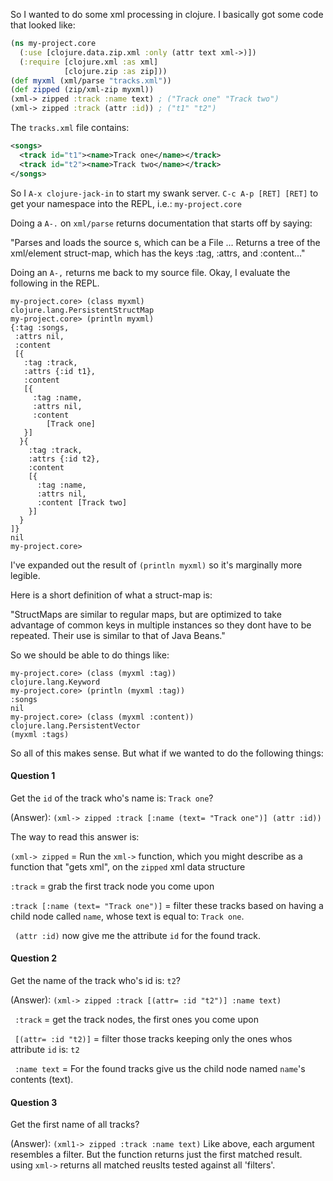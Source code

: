 So I wanted to do some xml processing in clojure.  I basically got
some code that looked like:

```clojure
(ns my-project.core
  (:use [clojure.data.zip.xml :only (attr text xml->)])
  (:require [clojure.xml :as xml]
            [clojure.zip :as zip]))
(def myxml (xml/parse "tracks.xml")) 
(def zipped (zip/xml-zip myxml))
(xml-> zipped :track :name text) ; ("Track one" "Track two")
(xml-> zipped :track (attr :id)) ; ("t1" "t2")
```

The `tracks.xml` file contains:

```xml
<songs>
  <track id="t1"><name>Track one</name></track>
  <track id="t2"><name>Track two</name></track>
</songs>
```

So I `A-x clojure-jack-in` to start my swank server.  `C-c A-p [RET]
[RET]` to get your namespace into the REPL, i.e.: `my-project.core`

Doing a `A-.` on `xml/parse` returns documentation that starts off by
saying:

"Parses and loads the source s, which can be a File ... Returns a tree
of the xml/element struct-map, which has the keys :tag, :attrs, and
:content..."

Doing an `A-,` returns me back to my source file.  Okay, I evaluate
the following in the REPL.

```repl
my-project.core> (class myxml)
clojure.lang.PersistentStructMap
my-project.core> (println myxml)
{:tag :songs, 
 :attrs nil, 
 :content 
 [{
   :tag :track, 
   :attrs {:id t1}, 
   :content 
   [{
     :tag :name, 
     :attrs nil, 
     :content 
        [Track one]
   }]
  }{
    :tag :track, 
    :attrs {:id t2}, 
    :content 
    [{
      :tag :name, 
      :attrs nil, 
      :content [Track two]
    }]
  }
]}
nil
my-project.core> 
```

I've expanded out the result of `(println myxml)` so it's marginally
more legible.

Here is a short definition of what a struct-map is:

"StructMaps are similar to regular maps, but are optimized to take
advantage of common keys in multiple instances so they dont have to be
repeated. Their use is similar to that of Java Beans."

So we should be able to do things like:

```
my-project.core> (class (myxml :tag)) 
clojure.lang.Keyword
my-project.core> (println (myxml :tag))
:songs
nil
my-project.core> (class (myxml :content)) 
clojure.lang.PersistentVector
(myxml :tags)
```

So all of this makes sense.  But what if we wanted to do the following
things: 

#### Question 1

Get the `id` of the track who's name is: `Track one`?

(Answer): `(xml-> zipped :track [:name (text= "Track one")] (attr :id))`

The way to read this answer is:

`(xml-> zipped` = Run the `xml->` function, which you might
describe as a function that "gets xml", on the `zipped` xml data
structure

` :track ` = grab the first track node you come upon

`:track [:name (text= "Track one")]` = filter these tracks based on
having a child node called `name`, whose text is equal to: `Track one`.

` (attr :id)` now give me the attribute `id` for the found track.

#### Question 2

Get the name of the track who's id is: `t2`?

(Answer): `(xml-> zipped :track [(attr= :id "t2")] :name text)`

` :track` = get the track nodes, the first ones you
come upon

` [(attr= :id "t2)]` = filter those tracks keeping only the ones
whos attribute `id` is: `t2`

` :name text` = For the found tracks give us the child node named
`name`'s contents (text).

#### Question 3

Get the first name of all tracks?

(Answer): `(xml1-> zipped :track :name text)`
Like above, each argument resembles a filter. But the function returns
just the first matched result. using `xml->` returns all matched reuslts
tested against all 'filters'.
